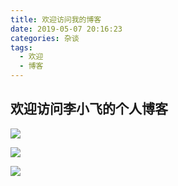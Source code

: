 ```yaml
---
title: 欢迎访问我的博客
date: 2019-05-07 20:16:23
categories: 杂谈
tags: 
  - 欢迎
  - 博客
---
```






## 欢迎访问李小飞的个人博客

![](https://static.lixfio.huiyuanai.cn/lixfio/image/welcome-my-blog/shamo.jpg)



![](https://static.lixfio.huiyuanai.cn/lixfio/image/welcome-my-blog/footbg2.png)



![](https://static.lixfio.huiyuanai.cn/lixfio/image/welcome-my-blog/touxiang.jpeg)

